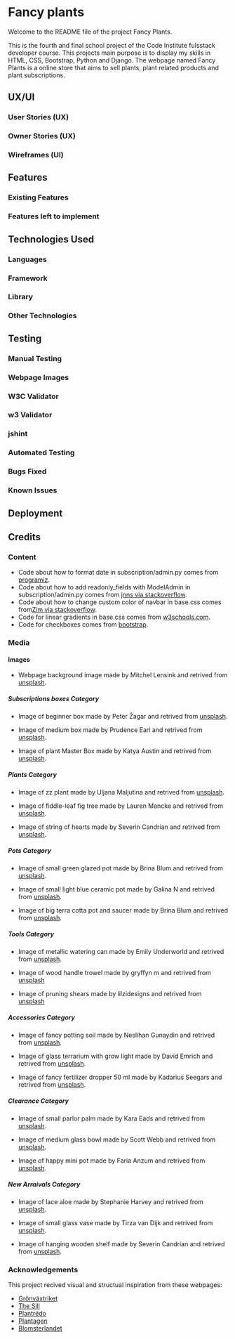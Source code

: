 # Fancy plants
Welcome to the README file of the project Fancy Plants.

This is the fourth and final school project of the Code Institute 
fulsstack developer course. This projects main purpose is to display my
skills in HTML, CSS, Bootstrap, Python and Django. The webpage named
Fancy Plants is a online store that aims to sell plants, plant related
products and plant subscriptions.


## UX/UI

### User Stories (UX)

### Owner Stories (UX)

### Wireframes (UI)


## Features

### Existing Features

### Features left to implement


## Technologies Used

### Languages

### Framework

### Library

### Other Technologies


## Testing

### Manual Testing

### Webpage Images

### W3C Validator

### w3 Validator

### jshint

### Automated Testing

### Bugs Fixed

### Known Issues


## Deployment

### 


## Credits

### Content

- Code about how to format date in subscription/admin.py comes from [programiz](https://www.programiz.com/python-programming/datetime/strftime).
- Code about how to add readonly_fields with ModelAdmin in subscription/admin.py comes from [jnns via stackoverflow](https://stackoverflow.com/questions/44718355/how-show-related-object-in-django-admin-from-the-model-with-a-foreign-key-point#44725212).
- Code about how to change custom color of navbar in base.css comes from[Zim via stackoverflow](https://stackoverflow.com/questions/42586729/bootstrap-4-change-hamburger-toggler-color).
- Code for linear gradients in base.css comes from [w3schools.com](https://www.w3schools.com/css/css3_gradients.asp).
- Code for checkboxes comes from [bootstrap](https://getbootstrap.com/docs/5.0/forms/checks-radios/).

### Media

#### Images

- Webpage background image made by Mitchel Lensink and retrived from [unsplash](https://unsplash.com/photos/DFIl2Kw6ulw).


##### Subscriptions boxes Category
- Image of beginner box made by Peter Žagar and retrived from [unsplash](https://unsplash.com/photos/bLgWa9b0ioY).

- Image of medium box made by Prudence Earl and retrived from [unsplash](https://unsplash.com/photos/NwBx723XaHw).

- Image of plant Master Box made by Katya Austin and retrived from [unsplash](https://unsplash.com/photos/4Vg6ez9jaec).

##### Plants Category
- Image of zz plant made by Uljana Maljutina and retrived from [unsplash](https://unsplash.com/photos/7QyOFJoungI).

- Image of fiddle-leaf fig tree made by Lauren Mancke and retrived from [unsplash](https://unsplash.com/photos/DpphPG9ENsI).

- Image of string of hearts made by Severin Candrian and retrived from [unsplash](https://unsplash.com/photos/xGpYDi-0348).

##### Pots Category
- Image of small green glazed pot made by Brina Blum and retrived from [unsplash](https://unsplash.com/photos/2RyuA0imp5k).

- Image of small light blue ceramic pot made by Galina N and retrived from [unsplash](https://unsplash.com/photos/miziNqvJx5M).

- Image of big terra cotta pot and saucer made by Brina Blum and retrived from [unsplash](https://unsplash.com/photos/ArCgAeF5_Wk).

##### Tools Category
- Image of metallic watering can made by Emily Underworld and retrived from [unsplash](https://unsplash.com/photos/AmI0d5QoaEg).

- Image of wood handle trowel made by gryffyn m and retrived from [unsplash](https://unsplash.com/photos/JR7IPWMMXcc)

- Image of pruning shears made by lilzidesigns and retrived from [unsplash](https://unsplash.com/photos/RjTJBhtjHSY)

##### Accessories Category
- Image of fancy potting soil made by Neslihan Gunaydin and retrived from [unsplash](https://unsplash.com/photos/BduDcrySLKM).

- Image of glass terrarium with grow light made by David Emrich and retrived from [unsplash](https://unsplash.com/photos/Xlzx6sEoenQ).

- Image of fancy fertilizer dropper 50 ml made by Kadarius Seegars and retrived from [unsplash](https://unsplash.com/photos/CjP0nkn6O88).

##### Clearance Category
- Image of small parlor palm made by Kara Eads and retrived from [unsplash](https://unsplash.com/photos/olvdBsHT1bA).

- Image of medium glass bowl made by Scott Webb and retrived from [unsplash](https://unsplash.com/photos/6zDgwG-2520).

- Image of happy mini pot made by Faria Anzum and retrived from [unsplash](https://unsplash.com/photos/ONK9IlKizS4).

##### New Arraivals Category
- Image of lace aloe made by Stephanie Harvey and retrived from [unsplash](https://unsplash.com/photos/T0inbt7nRME).

- Image of small glass vase made by Tirza van Dijk and retrived from [unsplash](https://unsplash.com/photos/cNGUw-CEsp0).

- Image of hanging wooden shelf made by Severin Candrian and retrived from [unsplash](https://unsplash.com/photos/edRZ0zEBq4I).


### Acknowledgements 
This project recived visual and structual inspiration from these webpages:

- [Grönväxtriket](https://gronvaxtriket.se/)
- [The Sill](https://www.thesill.com/)
- [Plantrédo](https://www.plantredo.com/)
- [Plantagen](https://www.plantagen.se/)
- [Blomsterlandet](https://www.blomsterlandet.se/vaxter/)
